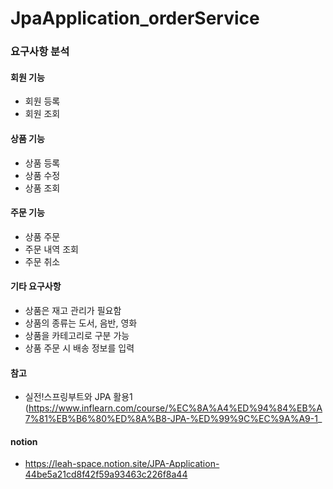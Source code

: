 # JpaApplication_orderService

### 요구사항 분석

#### 회원 기능

- 회원 등록
- 회원 조회

#### 상품 기능

- 상품 등록
- 상품 수정
- 상품 조회

#### 주문 기능

- 상품 주문
- 주문 내역 조회
- 주문 취소

#### 기타 요구사항

- 상품은 재고 관리가 필요함
- 상품의 종류는 도서, 음반, 영화
- 상품을 카테고리로 구분 가능
- 상품 주문 시 배송 정보를 입력

#### 참고 
- 실전!스프링부트와 JPA 활용1 (https://www.inflearn.com/course/%EC%8A%A4%ED%94%84%EB%A7%81%EB%B6%80%ED%8A%B8-JPA-%ED%99%9C%EC%9A%A9-1_

#### notion
- https://leah-space.notion.site/JPA-Application-44be5a21cd8f42f59a93463c226f8a44
